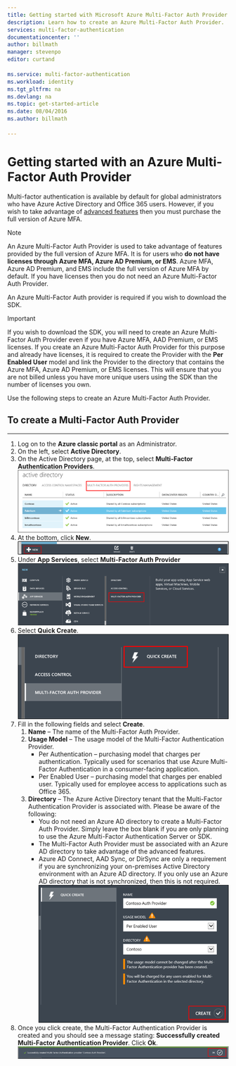 ```yaml
---
title: Getting started with Microsoft Azure Multi-Factor Auth Provider
description: Learn how to create an Azure Multi-Factor Auth Provider.
services: multi-factor-authentication
documentationcenter: ''
author: billmath
manager: stevenpo
editor: curtand

ms.service: multi-factor-authentication
ms.workload: identity
ms.tgt_pltfrm: na
ms.devlang: na
ms.topic: get-started-article
ms.date: 08/04/2016
ms.author: billmath

---
```

# Getting started with an Azure Multi-Factor Auth Provider
Multi-factor authentication is available by default for global administrators who have Azure Active Directory and Office 365 users. However, if you wish to take advantage of [advanced features](multi-factor-authentication-whats-next.md) then you must purchase the full version of Azure MFA. 

> [!NOTE]
> An Azure Multi-Factor Auth Provider is used to take advantage of features provided by the full version of Azure MFA. It is for users who **do not have licenses through Azure MFA, Azure AD Premium, or EMS**.  Azure MFA, Azure AD Premium, and EMS include the full version of Azure MFA by default.  If you have licenses then you do not need an Azure Multi-Factor Auth Provider. 
> 
> 

An Azure Multi-Factor Auth provider is required if you wish to download the SDK.

> [!IMPORTANT]
> If you wish to download the SDK, you will need to create an Azure Multi-Factor Auth Provider even if you have Azure MFA, AAD Premium, or EMS licenses.  If you create an Azure Multi-Factor Auth Provider for this purpose and already have licenses, it is required to create the Provider with the **Per Enabled User** model and link the Provider to the directory that contains the Azure MFA, Azure AD Premium, or EMS licenses.  This will ensure that you are not billed unless you have more unique users using the SDK than the number of licenses you own.
> 
> 

Use the following steps to create an Azure Multi-Factor Auth Provider.

## To create a Multi-Factor Auth Provider
- - -
1. Log on to the **Azure classic portal** as an Administrator.
2. On the left, select **Active Directory**.
3. On the Active Directory page, at the top, select **Multi-Factor Authentication Providers**.
   ![Creating an MFA Provider](./media/multi-factor-authentication-get-started-auth-provider/authprovider1.png)
4. At the bottom, click **New**.
   ![Creating an MFA Provider](./media/multi-factor-authentication-get-started-auth-provider/authprovider2.png)
5. Under **App Services**, select **Multi-Factor Auth Provider**
   ![Creating an MFA Provider](./media/multi-factor-authentication-get-started-auth-provider/authprovider3.png)
6. Select **Quick Create**.
   ![Creating an MFA Provider](./media/multi-factor-authentication-get-started-auth-provider/authprovider4.png)
7. Fill in the following fields and select **Create**.
   1. **Name** – The name of the Multi-Factor Auth Provider.
   2. **Usage Model** – The usage model of the Multi-Factor Authentication Provider.
      * Per Authentication – purchasing model that charges per authentication. Typically used for scenarios that use Azure Multi-Factor Authentication in a consumer-facing application.
      * Per Enabled User – purchasing model that charges per enabled user. Typically used for employee access to applications such as Office 365.
   3. **Directory** – The Azure Active Directory tenant that the Multi-Factor Authentication Provider is associated with. Please be aware of the following:
      * You do not need an Azure AD directory to create a Multi-Factor Auth Provider.  Simply leave the box blank if you are only planning to use the Azure Multi-Factor Authentication Server or SDK.
      * The Multi-Factor Auth Provider must be associated with an Azure AD directory to take advantage of the advanced features.
      * Azure AD Connect, AAD Sync, or DirSync are only a requirement if you are synchronizing your on-premises Active Directory environment with an Azure AD directory.  If you only use an Azure AD directory that is not synchronized, then this is not required. 
        ![Creating an MFA Provider](./media/multi-factor-authentication-get-started-auth-provider/authprovider5.png)    
8. Once you click create, the Multi-Factor Authentication Provider is created and you should see a message stating: **Successfully created Multi-Factor Authentication Provider**. Click **Ok**.
   ![Creating an MFA Provider](./media/multi-factor-authentication-get-started-auth-provider/authprovider6.png)    

